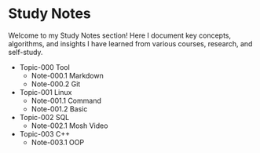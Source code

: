 # Study Notes

Welcome to my Study Notes section! Here I document key concepts, algorithms, and insights I have learned from various courses, research, and self-study.

* Topic-000 Tool
  * Note-000.1 Markdown
  * Note-000.2 Git
* Topic-001 Linux
  * Note-001.1 Command
  * Note-001.2 Basic
* Topic-002 SQL
  * Note-002.1 Mosh Video
* Topic-003 C++
  * Note-003.1 OOP
